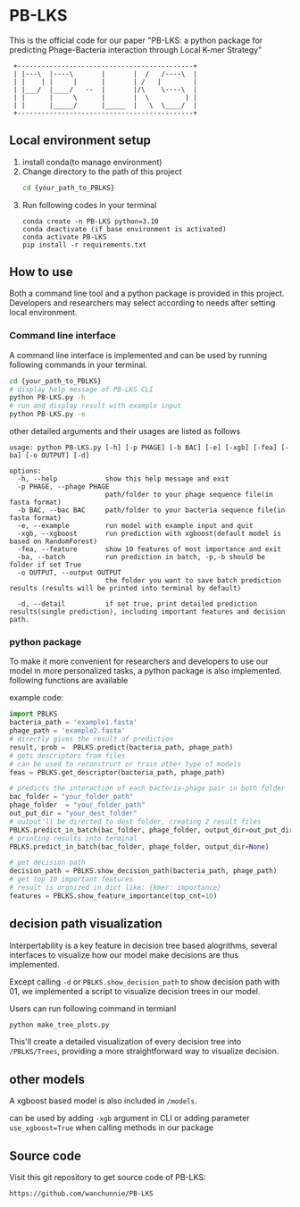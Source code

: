 # PB-LKS

This is the official code for our paper "PB-LKS: a python package for predicting Phage-Bacteria interaction through Local K-mer Strategy"
```
 +--------------------------------------------+
 | |---\  |----\       |       |  /   /----\  |
 | |    | |     |      |       | /   |        |
 | |___/  |____/   --  |       |/\    \----\  |
 | |      |     \      |       |  \         | |
 | |      |_____/      |_____  |   \  \____/  |
 +--------------------------------------------+
```



## Local environment setup
1. install conda(to manage environment)
2.  Change directory to the path of this project
      ```bash
      cd {your_path_to_PBLKS}
      ```
3. Run following codes in your terminal
   ```shell
   conda create -n PB-LKS python=3.10
   conda deactivate (if base environment is activated)
   conda activate PB-LKS
   pip install -r requirements.txt
   ``` 

## How to use
Both a command line tool and a python package is provided in this project. Developers and researchers may select according to needs after setting local environment.

### Command line interface
A command line interface is implemented and can be used by running following commands in your terminal. 

   ```bash
   cd {your_path_to_PBLKS}
   # display help message of PB-LKS CLI
   python PB-LKS.py -h
   # run and display result with example input
   python PB-LKS.py -e
   ```
other detailed arguments and their usages are listed as follows
```Shell
usage: python PB-LKS.py [-h] [-p PHAGE] [-b BAC] [-e] [-xgb] [-fea] [-ba] [-o OUTPUT] [-d]

options:
  -h, --help            show this help message and exit
  -p PHAGE, --phage PHAGE
                        path/folder to your phage sequence file(in fasta format)
  -b BAC, --bac BAC     path/folder to your bacteria sequence file(in fasta format)
  -e, --example         run model with example input and quit
  -xgb, --xgboost       run prediction with xgboost(default model is based on RandomForest)
  -fea, --feature       show 10 features of most importance and exit
  -ba, --batch          run prediction in batch, -p,-b should be folder if set True
  -o OUTPUT, --output OUTPUT
                        the folder you want to save batch prediction results (results will be printed into terminal by default)

  -d, --detail          if set true, print detailed prediction results(single prediction), including important features and decision path.
```

### python package
To make it more convenient for researchers and developers to use our model in more personalized tasks, a python package is also implemented. 
following functions are available

example code:
```python
import PBLKS
bacteria_path = 'example1.fasta'
phage_path = 'example2.fasta'
# directly gives the result of prediction
result, prob =  PBLKS.predict(bacteria_path, phage_path)
# gets descriptors from files
# can be used to reconstruct or train other type of models  
feas = PBLKS.get_descriptor(bacteria_path, phage_path)

# predicts the interaction of each bacteria-phage pair in both folder
bac_folder = "your_folder_path"
phage_folder  = "your_folder_path"
out_put_dir = "your_dest_folder"
# output'll be directed to dest folder, creating 2 result files
PBLKS.predict_in_batch(bac_folder, phage_folder, output_dir=out_put_dir)
# printing results into terminal
PBLKS.predict_in_batch(bac_folder, phage_folder, output_dir=None)

# get decision path
decision_path = PBLKS.show_decision_path(bacteria_path, phage_path)
# get top 10 important features
# result is orgnized in dict like: {kmer: importance}
features = PBLKS.show_feature_importance(top_cnt=10)
```

## decision path visualization
Interpertability is a key feature in decision tree based alogrithms, several interfaces to visualize how our model make decisions are thus implemented. 

Except calling  `-d` or `PBLKS.show_decision_path` to show decision path with 01, we implemented a script to visualize decision trees in our model.

Users can run following command in termianl
```bash
python make_tree_plots.py
```
This'll create a detailed visualization of every decision tree into `/PBLKS/Trees`, providing a more straightforward way to visualize decision.

## other models
A xgboost based model is also included in `/models`.

can be used by adding `-xgb` argument in CLI or adding parameter `use_xgboost=True` when calling methods in our package 


## Source code

Visit this git repository to get source code of PB-LKS:

	https://github.com/wanchunnie/PB-LKS

